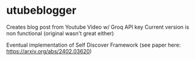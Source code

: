 # utubeblogger
Creates blog post from Youtube Video w/ Groq API key
Current version is non functional (original wasn't great either) 

Eventual implementation of Self Discover Framework (see paper here: https://arxiv.org/abs/2402.03620)
